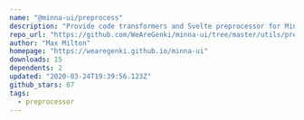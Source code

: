 ```yaml
---
name: "@minna-ui/preprocess"
description: "Provide code transformers and Svelte preprocessor for Minna UI projects."
repo_url: "https://github.com/WeAreGenki/minna-ui/tree/master/utils/preprocess"
author: "Max Milton"
homepage: "https://wearegenki.github.io/minna-ui"
downloads: 15
dependents: 2
updated: "2020-03-24T19:39:56.123Z"
github_stars: 87
tags: 
  - preprocessor
---
```

